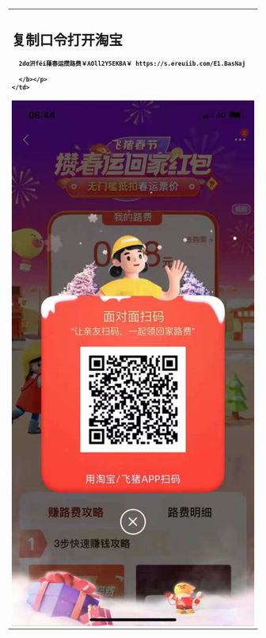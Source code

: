 <table border="0">
  <tr>
    <td width="75%">
      <h1>复制口令打开淘宝</h1>
      <p><b>
	  
	  2dα汧fёí蕏春运攒路费￥AOll2Y5EKBA￥ https://s.ereuiib.com/E1.BasNaj
	  
	  </b></p>
    </td>
  </tr>
  <tr>
	<td>
		<img src="/code.jpg" width="100%">     
	</td>
  </tr>
</table>
